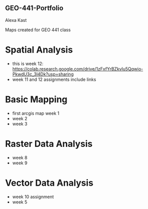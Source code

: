 ## GEO-441-Portfolio
Alexa Kast

Maps created for GEO 441 class

# Spatial Analysis
* this is week 12: https://colab.research.google.com/drive/1zFxfYrBZkvlu5Qqwio-PkwdU3c_3l4Dk?usp=sharing
* week 11 and 12 assignments include links
  
# Basic Mapping
* first arcgis map week 1
* week 2
* week 3


# Raster Data Analysis
* week 8
* week 9

# Vector Data Analysis
* week 10 assignment
* week 5


